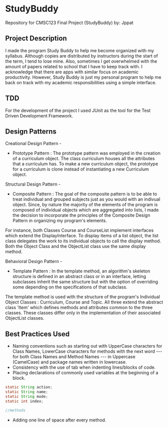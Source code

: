 # StudyBuddy
Repository for CMSC123 Final Project (StudyBuddy)
by: Jppat

## Project Description
I made the program Study Buddy to help me become organized with my syllabus. Although copies are distributed by instructors during the start of the term, I tend to lose mine. Also, sometimes I get overwhelmed with the amount of papers related to school that I have to keep track with. I acknowledge that there are apps with similar focus on academic productivity. However, Study Buddy is just my personal program to help me back on track with my academic responsibilities using a simple interface.

## TDD
For the development of the project I used JUnit as the tool for the Test Driven Development Framework.

## Design Patterns

Creational Design Pattern -
* Prototype Pattern : 
The prototype pattern was employed in the creation of a curriculum object. The class curriculum houses all the attributes that a curriculum has.
To make a new curriculum object, the prototype for a curriculum is clone instead of instantiating a new Curriculum object.

Structural Design Pattern -
* Composite Pattern : 
The goal of the composite pattern is to be able to treat individual and grouped subjects just as you would with an indivual object. Since, by nature the majority of the elements of the program is composed of individual objects which are aggregated into lists, I made the decision to incorporate the principles of the Composite Design Pattern in organizing my program's elements.

For instance, both Classes Course and CourseList implement interfaces which extend the DisplayInterface. To display items of a list object, the list class delegates the work to its individual objects to call the display method. Both the Object Class and the ObjectList class use the same display method.

Behavioral Design Pattern -
* Template Pattern :
In the template method, an algorithm's skeleton structure is defined in an abstract class or in an interface, letting subclasses inherit the same structure but with the option of overriding some depending on the specifications of that subclass.

The template method is used with the structure of the program's Individual Object Classes : Curriculum, Course and Topic. All three extend the abstract class 'Item' which defines methods and attributes common to the three classes. These classes differ only in the implementation of their associated ObjectList classes.

## Best Practices Used
* Naming conventions such as starting out with UpperCase characters for Class Names, LowerCase characters for methods with the next word --- for both Class Names and Method Names --- in Uppercase (CamelCase) and package names written in lowercase.
* Consistency with the use of tab when indenting lines/blocks of code.
* Placing declarations of commonly used variables at the beginning of a block.
``` java
static String action;
static String name;
static String mode;
static int index;

//methods
```
* Adding one line of space after every method.
